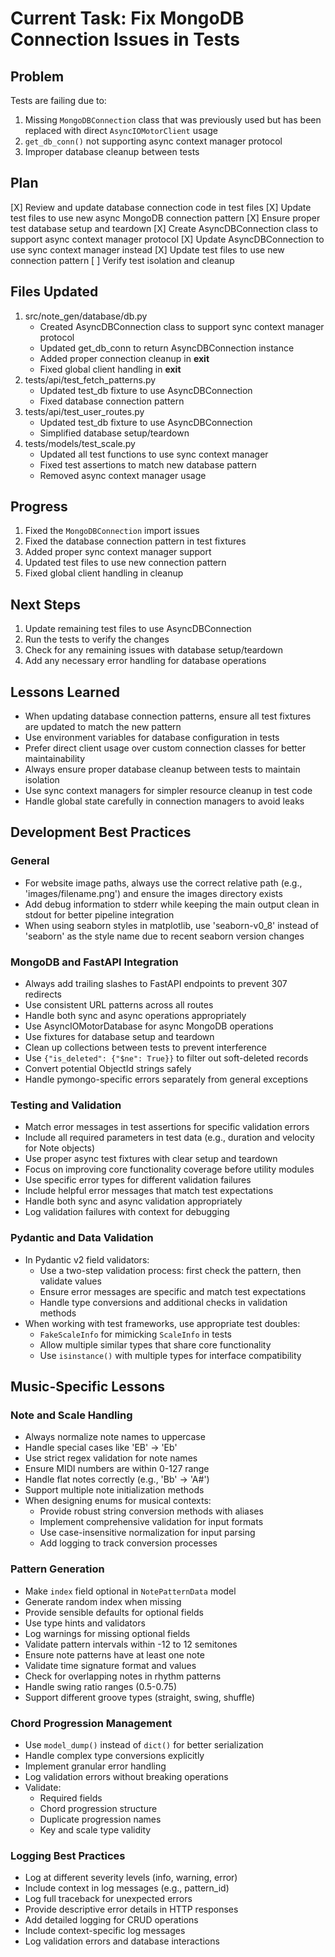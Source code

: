 # Current Task: Fix MongoDB Connection Issues in Tests

## Problem
Tests are failing due to:
1. Missing `MongoDBConnection` class that was previously used but has been replaced with direct `AsyncIOMotorClient` usage
2. `get_db_conn()` not supporting async context manager protocol
3. Improper database cleanup between tests

## Plan
[X] Review and update database connection code in test files
[X] Update test files to use new async MongoDB connection pattern
[X] Ensure proper test database setup and teardown
[X] Create AsyncDBConnection class to support async context manager protocol
[X] Update AsyncDBConnection to use sync context manager instead
[X] Update test files to use new connection pattern
[ ] Verify test isolation and cleanup

## Files Updated
1. src/note_gen/database/db.py
   - Created AsyncDBConnection class to support sync context manager protocol
   - Updated get_db_conn to return AsyncDBConnection instance
   - Added proper connection cleanup in __exit__
   - Fixed global client handling in __exit__
2. tests/api/test_fetch_patterns.py
   - Updated test_db fixture to use AsyncDBConnection
   - Fixed database connection pattern
3. tests/api/test_user_routes.py
   - Updated test_db fixture to use AsyncDBConnection
   - Simplified database setup/teardown
4. tests/models/test_scale.py
   - Updated all test functions to use sync context manager
   - Fixed test assertions to match new database pattern
   - Removed async context manager usage

## Progress
1. Fixed the `MongoDBConnection` import issues
2. Fixed the database connection pattern in test fixtures
3. Added proper sync context manager support
4. Updated test files to use new connection pattern
5. Fixed global client handling in cleanup

## Next Steps
1. Update remaining test files to use AsyncDBConnection
2. Run the tests to verify the changes
3. Check for any remaining issues with database setup/teardown
4. Add any necessary error handling for database operations

## Lessons Learned
- When updating database connection patterns, ensure all test fixtures are updated to match the new pattern
- Use environment variables for database configuration in tests
- Prefer direct client usage over custom connection classes for better maintainability
- Always ensure proper database cleanup between tests to maintain isolation
- Use sync context managers for simpler resource cleanup in test code
- Handle global state carefully in connection managers to avoid leaks

## Development Best Practices

### General
- For website image paths, always use the correct relative path (e.g., 'images/filename.png') and ensure the images directory exists
- Add debug information to stderr while keeping the main output clean in stdout for better pipeline integration
- When using seaborn styles in matplotlib, use 'seaborn-v0_8' instead of 'seaborn' as the style name due to recent seaborn version changes

### MongoDB and FastAPI Integration
- Always add trailing slashes to FastAPI endpoints to prevent 307 redirects
- Use consistent URL patterns across all routes
- Handle both sync and async operations appropriately
- Use AsyncIOMotorDatabase for async MongoDB operations
- Use fixtures for database setup and teardown
- Clean up collections between tests to prevent interference
- Use `{"is_deleted": {"$ne": True}}` to filter out soft-deleted records
- Convert potential ObjectId strings safely
- Handle pymongo-specific errors separately from general exceptions

### Testing and Validation
- Match error messages in test assertions for specific validation errors
- Include all required parameters in test data (e.g., duration and velocity for Note objects)
- Use proper async test fixtures with clear setup and teardown
- Focus on improving core functionality coverage before utility modules
- Use specific error types for different validation failures
- Include helpful error messages that match test expectations
- Handle both sync and async validation appropriately
- Log validation failures with context for debugging

### Pydantic and Data Validation
- In Pydantic v2 field validators:
  - Use a two-step validation process: first check the pattern, then validate values
  - Ensure error messages are specific and match test expectations
  - Handle type conversions and additional checks in validation methods
- When working with test frameworks, use appropriate test doubles:
  - `FakeScaleInfo` for mimicking `ScaleInfo` in tests
  - Allow multiple similar types that share core functionality
  - Use `isinstance()` with multiple types for interface compatibility

## Music-Specific Lessons

### Note and Scale Handling
- Always normalize note names to uppercase
- Handle special cases like 'EB' → 'Eb'
- Use strict regex validation for note names
- Ensure MIDI numbers are within 0-127 range
- Handle flat notes correctly (e.g., 'Bb' → 'A#')
- Support multiple note initialization methods
- When designing enums for musical contexts:
  - Provide robust string conversion methods with aliases
  - Implement comprehensive validation for input formats
  - Use case-insensitive normalization for input parsing
  - Add logging to track conversion processes

### Pattern Generation
- Make `index` field optional in `NotePatternData` model
- Generate random index when missing
- Provide sensible defaults for optional fields
- Use type hints and validators
- Log warnings for missing optional fields
- Validate pattern intervals within -12 to 12 semitones
- Ensure note patterns have at least one note
- Validate time signature format and values
- Check for overlapping notes in rhythm patterns
- Handle swing ratio ranges (0.5-0.75)
- Support different groove types (straight, swing, shuffle)

### Chord Progression Management
- Use `model_dump()` instead of `dict()` for better serialization
- Handle complex type conversions explicitly
- Implement granular error handling
- Log validation errors without breaking operations
- Validate:
  - Required fields
  - Chord progression structure
  - Duplicate progression names
  - Key and scale type validity

### Logging Best Practices
- Log at different severity levels (info, warning, error)
- Include context in log messages (e.g., pattern_id)
- Log full traceback for unexpected errors
- Provide descriptive error details in HTTP responses
- Add detailed logging for CRUD operations
- Include context-specific log messages
- Log validation errors and database interactions
